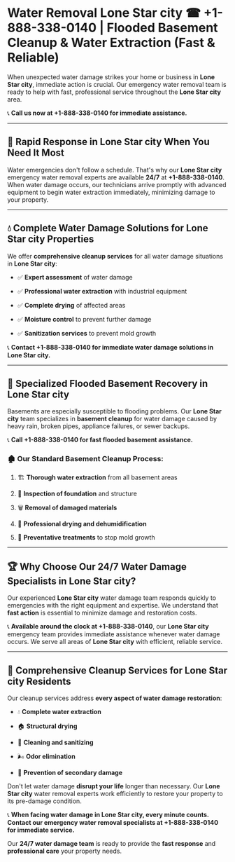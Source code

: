 # Water Removal Lone Star city ☎ +1-888-338-0140 | Flooded Basement Cleanup & Water Extraction (Fast & Reliable)

When unexpected water damage strikes your home or business in **Lone Star city**, immediate action is crucial. Our emergency water removal team is ready to help with fast, professional service throughout the **Lone Star city** area. 

📞 **Call us now at +1-888-338-0140 for immediate assistance.**
---
## 🚀 Rapid Response in Lone Star city When You Need It Most
Water emergencies don't follow a schedule. That's why our **Lone Star city** emergency water removal experts are available **24/7** at **+1-888-338-0140**. When water damage occurs, our technicians arrive promptly with advanced equipment to begin water extraction immediately, minimizing damage to your property.
---
## 💧 Complete Water Damage Solutions for Lone Star city Properties
We offer **comprehensive cleanup services** for all water damage situations in **Lone Star city**:
- ✅ **Expert assessment** of water damage  
- ✅ **Professional water extraction** with industrial equipment  
- ✅ **Complete drying** of affected areas  
- ✅ **Moisture control** to prevent further damage  
- ✅ **Sanitization services** to prevent mold growth  
📞 **Contact +1-888-338-0140 for immediate water damage solutions in Lone Star city.**
---
## 🌊 Specialized Flooded Basement Recovery in Lone Star city
Basements are especially susceptible to flooding problems. Our **Lone Star city** team specializes in **basement cleanup** for water damage caused by heavy rain, broken pipes, appliance failures, or sewer backups. 
📞 **Call +1-888-338-0140 for fast flooded basement assistance.**
### 🏚️ Our Standard Basement Cleanup Process:
1. 🏗️ **Thorough water extraction** from all basement areas  
2. 🔎 **Inspection of foundation** and structure  
3. 🗑️ **Removal of damaged materials**  
4. 💨 **Professional drying and dehumidification**  
5. 🚫 **Preventative treatments** to stop mold growth  
---
## 🏆 Why Choose Our 24/7 Water Damage Specialists in Lone Star city?
Our experienced **Lone Star city** water damage team responds quickly to emergencies with the right equipment and expertise. We understand that **fast action** is essential to minimize damage and restoration costs.
📞 **Available around the clock at +1-888-338-0140**, our **Lone Star city** emergency team provides immediate assistance whenever water damage occurs. We serve all areas of **Lone Star city** with efficient, reliable service.
---
## 🧹 Comprehensive Cleanup Services for Lone Star city Residents
Our cleanup services address **every aspect of water damage restoration**:
- 💧 **Complete water extraction**  
- 🏠 **Structural drying**  
- 🧼 **Cleaning and sanitizing**  
- 🌬️ **Odor elimination**  
- 🚫 **Prevention of secondary damage**  
Don't let water damage **disrupt your life** longer than necessary. Our **Lone Star city** water removal experts work efficiently to restore your property to its pre-damage condition.
📞 **When facing water damage in Lone Star city, every minute counts. Contact our emergency water removal specialists at +1-888-338-0140 for immediate service.**
Our **24/7 water damage team** is ready to provide the **fast response** and **professional care** your property needs.
